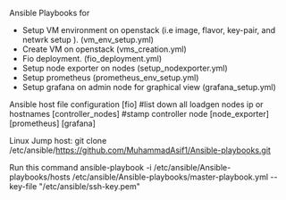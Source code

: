 Ansible Playbooks for
- Setup VM environment on openstack (i.e image, flavor, key-pair, and netwrk setup ). (vm_env_setup.yml)
- Create VM on openstack (vms_creation.yml)
- Fio deployment. (fio_deployment.yml)
- Setup node exporter on nodes (setup_nodexporter.yml)
- Setup prometheus (prometheus_env_setup.yml)
- Setup grafana on admin node for graphical view (grafana_setup.yml)


Ansible host file configuration
[fio]
#list down all loadgen nodes ip or hostnames
[controller_nodes]
#stamp controller node
[node_exporter]
[prometheus]
[grafana]

Linux Jump host:
git clone /etc/ansible/https://github.com/MuhammadAsif1/Ansible-playbooks.git

Run this command 
ansible-playbook -i /etc/ansible/Ansible-playbooks/hosts /etc/ansible/Ansible-playbooks/master-playbook.yml --key-file "/etc/ansible/ssh-key.pem"
